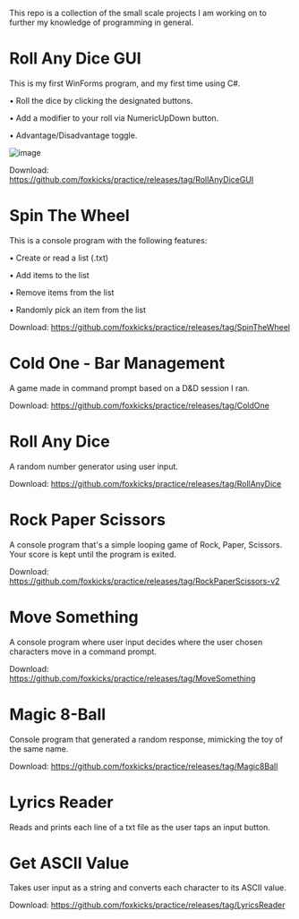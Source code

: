This repo is a collection of the small scale projects I am working on to further my knowledge of programming in general.

# Roll Any Dice GUI

This is my first WinForms program, and my first time using C#.

• Roll the dice by clicking the designated buttons.

• Add a modifier to your roll via NumericUpDown button.

• Advantage/Disadvantage toggle.

![image](https://github.com/foxkicks/practice/assets/156107200/beee954f-faf4-4c9a-9231-82670311f068)

Download: https://github.com/foxkicks/practice/releases/tag/RollAnyDiceGUI

# Spin The Wheel

This is a console program with the following features:

• Create or read a list (.txt)

• Add items to the list

• Remove items from the list

• Randomly pick an item from the list

Download: https://github.com/foxkicks/practice/releases/tag/SpinTheWheel

# Cold One - Bar Management

A game made in command prompt based on a D&D session I ran.

Download: https://github.com/foxkicks/practice/releases/tag/ColdOne

# Roll Any Dice

A random number generator using user input.

Download: https://github.com/foxkicks/practice/releases/tag/RollAnyDice

# Rock Paper Scissors

A console program that's a simple looping game of Rock, Paper, Scissors. Your score is kept until the program is exited.

Download: https://github.com/foxkicks/practice/releases/tag/RockPaperScissors-v2

# Move Something

A console program where user input decides where the user chosen characters move in a command prompt.

Download: https://github.com/foxkicks/practice/releases/tag/MoveSomething

# Magic 8-Ball

Console program that generated a random response, mimicking the toy of the same name.

Download: https://github.com/foxkicks/practice/releases/tag/Magic8Ball

# Lyrics Reader

Reads and prints each line of a txt file as the user taps an input button.

# Get ASCII Value

Takes user input as a string and converts each character to its ASCII value.

Download: https://github.com/foxkicks/practice/releases/tag/LyricsReader
